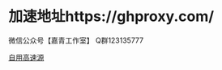 # 加速地址https://ghproxy.com/

微信公众号【嘉青工作室】
Q群123135777


<a href="https://ghproxy.com/https://raw.githubusercontent.com/mullvip/TVBox/main/tvbox.json">自用高速源</a>
